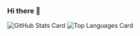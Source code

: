 ### Hi there 👋

![GitHub Stats Card](https://github-readme-stats.vercel.app/api?username=daiyak)
![Top Languages Card](https://github-readme-stats.vercel.app/api/top-langs/?username=daiyak)

<!--
**daiyak/daiyak** is a ✨ _special_ ✨ repository because its `README.md` (this file) appears on your GitHub profile.

Here are some ideas to get you started:

- 🔭 I’m currently working on ...
- 🌱 I’m currently learning ...
- 👯 I’m looking to collaborate on ...
- 🤔 I’m looking for help with ...
- 💬 Ask me about ...
- 📫 How to reach me: ...
- 😄 Pronouns: ...
- ⚡ Fun fact: ...
-->

